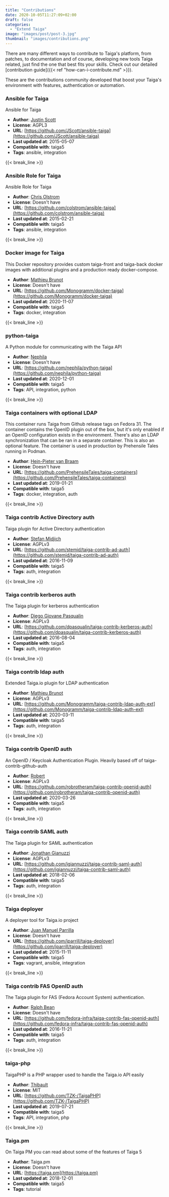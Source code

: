 ```yaml
---
title: "Contributions"
date: 2020-10-05T11:27:09+02:00
draft: false
categories:
  - "Extend Taiga"
image: "images/post/post-3.jpg"
thumbnail: "images/contributions.png"
---
```


There are many different ways to contribute to Taiga's platform, from patches, to documentation and of course, developing new tools Taiga related, just find the one that best fits your skills. Check out our detailed [contribution guide]({{< ref "how-can-i-contribute.md" >}}).

These are the contributions community developed that boost your Taiga's environment with features, authentication or automation.


### Ansible for Taiga

Ansible for Taiga

- **Author**: [Justin Scott](https://github.com/jscott)
- **License**: AGPL3
- **URL**: [https://github.com/JScott/ansible-taiga](https://github.com/JScott/ansible-taiga)
- **Last updated at**: 2015-05-07
- **Compatible with**: taiga5
- **Tags**: ansible, integration

{{< break_line >}}

### Ansible Role for Taiga

Ansible Role for Taiga

- **Author**: [Chris Olstrom](https://github.com/colstrom)
- **License**: Doesn't have
- **URL**: [https://github.com/colstrom/ansible-taiga](https://github.com/colstrom/ansible-taiga)
- **Last updated at**: 2015-02-21
- **Compatible with**: taiga5
- **Tags**: ansible, integration

{{< break_line >}}

### Docker image for Taiga

This Docker repository provides custom taiga-front and taiga-back docker images with additional plugins and a production ready docker-compose.

- **Author**: [Mathieu Brunot](https://github.com/madmath03)
- **License**: Doesn't have
- **URL**: [https://github.com/Monogramm/docker-taiga](https://github.com/Monogramm/docker-taiga)
- **Last updated at**: 2020-11-07
- **Compatible with**: taiga5
- **Tags**: docker, integration

{{< break_line >}}

### python-taiga

A Python module for communicating with the Taiga API

- **Author**: [Nephila](https://github.io/nephila)
- **License**: Doesn't have
- **URL**: [https://github.com/nephila/python-taiga](https://github.com/nephila/python-taiga)
- **Last updated at**: 2020-12-01
- **Compatible with**: taiga5
- **Tags**: API, integration, python

{{< break_line >}}

### Taiga containers with optional LDAP

This container runs Taiga from Github release tags on Fedora 31. The container contains the OpenID plugin out of the box, but it's only enabled if an OpenID configuration exists in the environment. There's also an LDAP synchronization that can be ran in a separate container. This is also an optional feature.  The container is used in production by Prehensile Tales running in Podman.

- **Author**: [Hein-Pieter van Braam](https://github.com/hpvb)
- **License**: Doesn't have
- **URL**: [https://github.com/PrehensileTales/taiga-containers](https://github.com/PrehensileTales/taiga-containers)
- **Last updated at**: 2019-01-21
- **Compatible with**: taiga5
- **Tags**: docker, integration, auth

{{< break_line >}}

### Taiga contrib Active Directory auth

Taiga plugin for Active Directory authentication

- **Author**: [Stefan Midjich](https://github.com/stemid)
- **License**: AGPLv3
- **URL**: [https://github.com/stemid/taiga-contrib-ad-auth](https://github.com/stemid/taiga-contrib-ad-auth)
- **Last updated at**: 2016-11-09
- **Compatible with**: taiga5
- **Tags**: auth, integration

{{< break_line >}}

### Taiga contrib kerberos auth

The Taiga plugin for kerberos authentication

- **Author**: [Diego Giovane Pasqualin](https://github.com/dpasqualin)
- **License**: AGPLv3
- **URL**: [https://github.com/dpasqualin/taiga-contrib-kerberos-auth](https://github.com/dpasqualin/taiga-contrib-kerberos-auth)
- **Last updated at**: 2016-08-04
- **Compatible with**: taiga5
- **Tags**: auth, integration

{{< break_line >}}

### Taiga contrib ldap auth

Extended Taiga.io plugin for LDAP authentication

- **Author**: [Mathieu Brunot](https://github.com/madmath03)
- **License**: AGPLv3
- **URL**: [https://github.com/Monogramm/taiga-contrib-ldap-auth-ext](https://github.com/Monogramm/taiga-contrib-ldap-auth-ext)
- **Last updated at**: 2020-03-11
- **Compatible with**: taiga5
- **Tags**: auth, integration

{{< break_line >}}

### Taiga contrib OpenID auth

An OpenID / Keycloak Authentication Plugin. Heavily based off of taiga-contrib-github-auth

- **Author**: [Robert](https://github.com/robrotheram)
- **License**: AGPLv3
- **URL**: [https://github.com/robrotheram/taiga-contrib-openid-auth](https://github.com/robrotheram/taiga-contrib-openid-auth)
- **Last updated at**: 2020-03-26
- **Compatible with**: taiga5
- **Tags**: auth, integration

{{< break_line >}}

### Taiga contrib SAML auth

The Taiga plugin for SAML authentication

- **Author**: [Jonathan Gianuzzi](https:github.com//jgianuzzi)
- **License**: AGPLv3
- **URL**: [https://github.com/jgiannuzzi/taiga-contrib-saml-auth](https://github.com/jgiannuzzi/taiga-contrib-saml-auth)
- **Last updated at**: 2018-02-06
- **Compatible with**: taiga5
- **Tags**: auth, integration

{{< break_line >}}

### Taiga deployer

A deployer tool for Taiga.io project

- **Author**: [Juan Manuel Parrilla](https://github.com/padajuan)
- **License**: Doesn't have
- **URL**: [https://github.com/jparrill/taiga-deployer](https://github.com/jparrill/taiga-deployer)
- **Last updated at**: 2015-11-11
- **Compatible with**: taiga5
- **Tags**: vagrant, ansible, integration

{{< break_line >}}

### Taiga contrib FAS OpenID auth

The Taiga plugin for FAS (Fedora Account System) authentication.

- **Author**: [Ralph Bean](https://github.com/ralphbean)
- **License**: Doesn't have
- **URL**: [https://github.com/fedora-infra/taiga-contrib-fas-openid-auth](https://github.com/fedora-infra/taiga-contrib-fas-openid-auth)
- **Last updated at**: 2016-11-21
- **Compatible with**: taiga5
- **Tags**: auth, integration

{{< break_line >}}

### taiga-php

TaigaPHP is a PHP wrapper used to handle the Taiga.io API easily

- **Author**: [Thibault](https://github.com/TZK-)
- **License**: MIT
- **URL**: [https://github.com/TZK-/TaigaPHP](https://github.com/TZK-/TaigaPHP)
- **Last updated at**: 2019-07-21
- **Compatible with**: taiga5
- **Tags**: API, integration, php

{{< break_line >}}

### Taiga.pm

On Taiga PM you can read about some of the features of Taiga 5

- **Author**: Taiga.pm
- **License**: Doesn't have
- **URL**: [https://taiga.pm](https://taiga.pm)
- **Last updated at**: 2018-12-01
- **Compatible with**: taiga5
- **Tags**: tutorial

